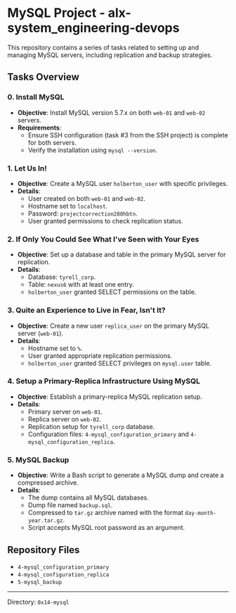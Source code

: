 # MySQL Project - alx-system_engineering-devops

This repository contains a series of tasks related to setting up and managing MySQL servers, including replication and backup strategies.

## Tasks Overview

### 0. Install MySQL

- **Objective**: Install MySQL version 5.7.x on both `web-01` and `web-02` servers.
- **Requirements**:
  - Ensure SSH configuration (task #3 from the SSH project) is complete for both servers.
  - Verify the installation using `mysql --version`.

### 1. Let Us In!

- **Objective**: Create a MySQL user `holberton_user` with specific privileges.
- **Details**:
  - User created on both `web-01` and `web-02`.
  - Hostname set to `localhost`.
  - Password: `projectcorrection280hbtn`.
  - User granted permissions to check replication status.

### 2. If Only You Could See What I've Seen with Your Eyes

- **Objective**: Set up a database and table in the primary MySQL server for replication.
- **Details**:
  - Database: `tyrell_corp`.
  - Table: `nexus6` with at least one entry.
  - `holberton_user` granted SELECT permissions on the table.

### 3. Quite an Experience to Live in Fear, Isn't It?

- **Objective**: Create a new user `replica_user` on the primary MySQL server (`web-01`).
- **Details**:
  - Hostname set to `%`.
  - User granted appropriate replication permissions.
  - `holberton_user` granted SELECT privileges on `mysql.user` table.

### 4. Setup a Primary-Replica Infrastructure Using MySQL

- **Objective**: Establish a primary-replica MySQL replication setup.
- **Details**:
  - Primary server on `web-01`.
  - Replica server on `web-02`.
  - Replication setup for `tyrell_corp` database.
  - Configuration files: `4-mysql_configuration_primary` and `4-mysql_configuration_replica`.

### 5. MySQL Backup

- **Objective**: Write a Bash script to generate a MySQL dump and create a compressed archive.
- **Details**:
  - The dump contains all MySQL databases.
  - Dump file named `backup.sql`.
  - Compressed to `tar.gz` archive named with the format `day-month-year.tar.gz`.
  - Script accepts MySQL root password as an argument.

## Repository Files

- `4-mysql_configuration_primary`
- `4-mysql_configuration_replica`
- `5-mysql_backup`

---
Directory: `0x14-mysql`

